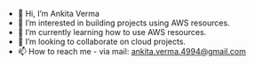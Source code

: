 - 👋 Hi, I’m Ankita Verma
- 👀 I’m interested in building projects using AWS resources.
- 🌱 I’m currently learning how to use AWS resources.
- 💞️ I’m looking to collaborate on cloud projects.
- 📫 How to reach me - via mail: ankita.verma.4994@gmail.com

<!---
Verma-Ankita/Verma-Ankita is a ✨ special ✨ repository because its `README.md` (this file) appears on your GitHub profile.
You can click the Preview link to take a look at your changes.
--->
